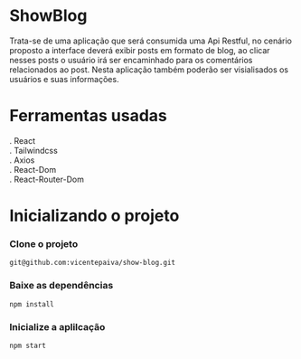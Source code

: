 # ShowBlog

Trata-se de uma aplicação que será consumida uma Api Restful, no cenário proposto a interface deverá exibir posts em formato de blog, ao clicar nesses posts o usuário irá ser encaminhado para os comentários relacionados ao post. Nesta aplicação também poderão ser visialisados os usuários e suas informações.

# Ferramentas usadas

. React </br>
. Tailwindcss </br>
. Axios </br>
. React-Dom </br>
. React-Router-Dom

# Inicializando o projeto

### Clone o projeto 
`git@github.com:vicentepaiva/show-blog.git`

### Baixe as dependências
`npm install`

### Inicialize a aplilcação
`npm start`
